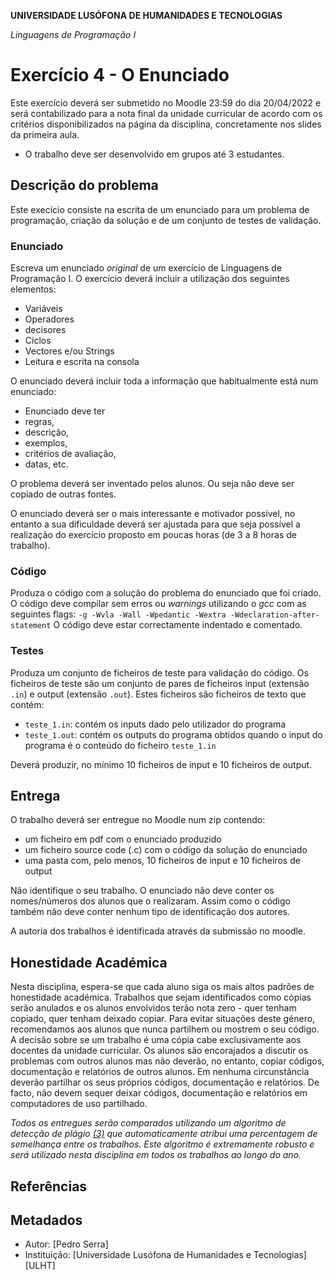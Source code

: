 **UNIVERSIDADE LUSÓFONA DE HUMANIDADES E TECNOLOGIAS**

*Linguagens de Programação I*

# Exercício 4 - O Enunciado

Este exercício deverá ser submetido no Moodle 23:59 do dia 20/04/2022 e será contabilizado para a nota final da unidade curricular de acordo com os critérios disponibilizados na página da disciplina, concretamente nos slides da primeira aula.

- O trabalho deve ser desenvolvido em grupos até 3 estudantes.

## Descrição do problema

Este execício consiste na escrita de um enunciado para um problema de programação, criação da solução e de um conjunto de testes de validação.

### Enunciado
Escreva um enunciado *original* de um exercício de Linguagens de Programação I. O exercício deverá incluir a utilização dos seguintes elementos:
* Variáveis
* Operadores
* decisores
* Ciclos
* Vectores e/ou Strings
* Leitura e escrita na consola

O enunciado deverá incluir toda a informação que habitualmente está num enunciado:
* Enunciado deve ter 
* regras, 
* descrição, 
* exemplos, 
* critérios de avaliação, 
* datas, etc.  

O problema deverá ser inventado pelos alunos. Ou seja não deve ser copiado de outras fontes.

O enunciado deverá ser o mais interessante e motivador possível, no entanto a sua dificuldade deverá ser ajustada para que seja possível a realização do exercício proposto em poucas horas (de 3 a 8 horas de trabalho).

### Código
Produza o código com a solução do problema do enunciado que foi criado. O código deve compilar sem erros ou *warnings* utilizando o *gcc* com as seguintes flags:
`-g -Wvla -Wall -Wpedantic -Wextra -Wdeclaration-after-statement`
O código deve estar correctamente indentado e comentado.

### Testes
Produza um conjunto de ficheiros de teste para validação do código. Os ficheiros de teste são um conjunto de pares de ficheiros input (extensão `.in`) e output (extensão `.out`). Estes ficheiros são ficheiros de texto que contém:
- `teste_1.in`: contém os inputs dado pelo utilizador do programa
- `teste_1.out`: contém os outputs do programa obtidos quando o input do programa é o conteúdo do ficheiro `teste_1.in`

Deverá produzir, no mínimo 10 ficheiros de input e 10 ficheiros de output.

## Entrega

O trabalho deverá ser entregue no Moodle num zip contendo:
* um ficheiro em pdf com o enunciado produzido
* um ficheiro source code (.c) com o código da solução do enunciado
* uma pasta com, pelo menos, 10 ficheiros de input e 10 ficheiros de output

Não identifique o seu trabalho. O enunciado não deve conter os nomes/números dos alunos que o realizaram. Assim como o código também não deve conter nenhum tipo de identificação dos autores.

A autoria dos trabalhos é identificada através da submissão no moodle.



## Honestidade Académica

Nesta disciplina, espera-se que cada aluno siga os mais altos padrões de honestidade académica. Trabalhos que sejam identificados como cópias serão anulados e os alunos envolvidos terão nota zero - quer tenham copiado, quer tenham deixado copiar.
Para evitar situações deste género, recomendamos aos alunos que nunca partilhem ou mostrem o seu código.
A decisão sobre se um trabalho é uma cópia cabe exclusivamente aos docentes da unidade curricular.
Os alunos são encorajados a discutir os problemas com outros alunos mas não deverão, no entanto, copiar códigos, documentação e relatórios de outros alunos. Em nenhuma circunstância deverão partilhar os seus próprios códigos, documentação e relatórios. De facto, não devem sequer deixar códigos, documentação e relatórios em computadores de uso partilhado.

*Todos os entregues serão comparados utilizando um algoritmo de detecção de plágio [(3)](#ref3) que automaticamente atribui uma percentagem de semelhança entre os trabalhos. Este algoritmo é extremamente robusto e será utilizado nesta disciplina em todos os trabalhos ao longo do ano.* 

## Referências


## Metadados

* Autor: [Pedro Serra]
* Instituição: [Universidade Lusófona de Humanidades e Tecnologias][ULHT]
